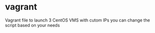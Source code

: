 # vagrant

Vagrant file to launch 3 CentOS VMS with cutom IPs you can change the script based on your needs 
